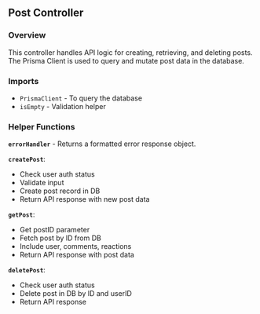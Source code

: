## Post Controller

### Overview

This controller handles API logic for creating, retrieving, and deleting posts.
The Prisma Client is used to query and mutate post data in the database.

### Imports

- `PrismaClient` - To query the database
- `isEmpty` - Validation helper

### Helper Functions

**`errorHandler`** - Returns a formatted error response object.

**`createPost`**:

- Check user auth status
- Validate input
- Create post record in DB
- Return API response with new post data

**`getPost`**:

- Get postID parameter
- Fetch post by ID from DB
- Include user, comments, reactions
- Return API response with post data

**`deletePost`**:

- Check user auth status
- Delete post in DB by ID and userID
- Return API response
